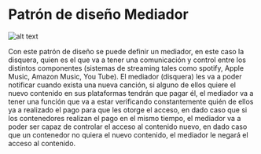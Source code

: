 # Patrón de diseño Mediador
![alt text]()

Con este patrón de diseño se puede definir un mediador, en este caso la disquera, quien es el que va a tener una comunicación y control entre los distintos componentes (sistemas de streaming tales como spotify, Apple Music, Amazon Music, You Tube).
El mediador (disquera) les va a poder notificar cuando exista una nueva canción, si alguno de ellos quiere el nuevo contenido en sus plataformas tendrán que pagar él, el mediador va a tener una función que va a estar verificando constantemente quién de ellos ya a realizado el pago para que les otorge el acceso, en dado caso que si los contenedores realizan el pago en el mismo tiempo, el mediador va a poder ser capaz de controlar el acceso al contenido nuevo, en dado caso que un contenedor no quiera el nuevo contenido, el mediador le negará el acceso al contenido. 
